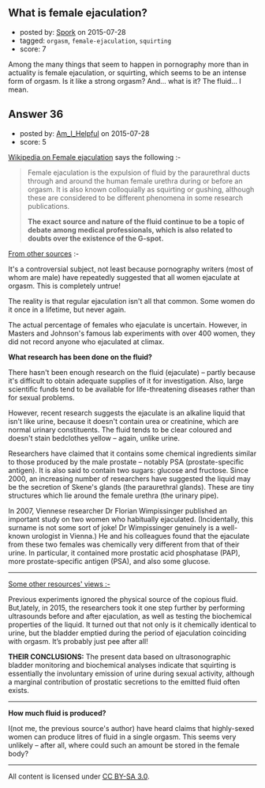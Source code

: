 ## What is female ejaculation?

- posted by: [Spork](https://stackexchange.com/users/1411844/spork) on 2015-07-28
- tagged: `orgasm`, `female-ejaculation`, `squirting`
- score: 7

Among the many things that seem to happen in pornography more than in actuality is female ejaculation, or squirting, which seems to be an intense form of orgasm. Is it like a strong orgasm? And... what is it? The fluid... I mean.


## Answer 36

- posted by: [Am_I_Helpful](https://stackexchange.com/users/4256604/am-i-helpful) on 2015-07-28
- score: 5

<p><a href="https://en.wikipedia.org/wiki/Female_ejaculation" rel="nofollow">Wikipedia on Female ejaculation</a> says the following :-</p>

<blockquote>
  <p>Female ejaculation is the expulsion of fluid by the paraurethral ducts
  through and around the human female urethra during or before an
  orgasm. It is also known colloquially as squirting or gushing,
  although these are considered to be different phenomena in some
  research publications.</p>
  
  <p><strong>The exact source and nature of the fluid continue to be a topic of debate among medical professionals, which is also related to doubts over the existence of the G-spot.</strong></p>
</blockquote>

<p><a href="http://www.netdoctor.co.uk/sexandrelationships/female_ejaculation.htm" rel="nofollow">From other sources</a> :-</p>

<p>It's a controversial subject, not least because pornography writers (most of whom are male) have repeatedly suggested that all women ejaculate at orgasm. This is completely untrue!</p>

<p>The reality is that regular ejaculation isn't all that common. Some women do it once in a lifetime, but never again.</p>

<p>The actual percentage of females who ejaculate is uncertain. However, in Masters and Johnson's famous lab experiments with over 400 women, they did not record anyone who ejaculated at climax.</p>

<p><strong>What research has been done on the fluid?</strong></p>

<p>There hasn't been enough research on the fluid (ejaculate) – partly because it's difficult to obtain adequate supplies of it for investigation. Also, large scientific funds tend to be available for life-threatening diseases rather than for sexual problems.</p>

<p>However, recent research suggests the ejaculate is an alkaline liquid that isn't like urine, because it doesn't contain urea or creatinine, which are normal urinary constituents. The fluid tends to be clear coloured and doesn't stain bedclothes yellow – again, unlike urine.</p>

<p>Researchers have claimed that it contains some chemical ingredients similar to those produced by the male prostate – notably PSA (prostate-specific antigen). It is also said to contain two sugars: glucose and fructose.
Since 2000, an increasing number of researchers have suggested the liquid may be the secretion of Skene's glands (the paraurethral glands). These are tiny structures which lie around the female urethra (the urinary pipe).</p>

<p>In 2007, Viennese researcher Dr Florian Wimpissinger published an important study on two women who habitually ejaculated. (Incidentally, this surname is not some sort of joke! Dr Wimpissinger genuinely is a well-known urologist in Vienna.) He and his colleagues found that the ejaculate from these two females was chemically very different from that of their urine.
In particular, it contained more prostatic acid phosphatase (PAP), more prostate-specific antigen (PSA), and also some glucose.</p>

<hr>

<p><a href="http://blogs.discovermagazine.com/seriouslyscience/2015/01/12/proof-female-ejaculation-just-pee/" rel="nofollow">Some other resources' views :-</a> </p>

<p>Previous experiments ignored the physical source of the copious fluid. But,lately, in 2015, the researchers took it one step further by performing ultrasounds before and after ejaculation, as well as testing the biochemical properties of the liquid. It turned out that not only is it chemically identical to urine, but the bladder emptied during the period of ejaculation coinciding with orgasm. It’s probably just pee after all!</p>

<p><strong>THEIR CONCLUSIONS:</strong> The present data based on ultrasonographic bladder monitoring and biochemical analyses indicate that squirting is essentially the involuntary emission of urine during sexual activity, although a marginal contribution of prostatic secretions to the emitted fluid often exists.</p>

<hr>

<p><strong>How much fluid is produced?</strong></p>

<p>I(not me, the previous source's author) have heard claims that highly-sexed women can produce litres of fluid in a single orgasm. This seems very unlikely – after all, where could such an amount be stored in the female body?</p>




---

All content is licensed under [CC BY-SA 3.0](https://creativecommons.org/licenses/by-sa/3.0/).
